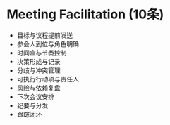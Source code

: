 # Meeting Facilitation (10条)

- 目标与议程提前发送
- 参会人到位与角色明确
- 时间盒与节奏控制
- 决策形成与记录
- 分歧与冲突管理
- 可执行行动项与责任人
- 风险与依赖复盘
- 下次会议安排
- 纪要与分发
- 跟踪闭环
